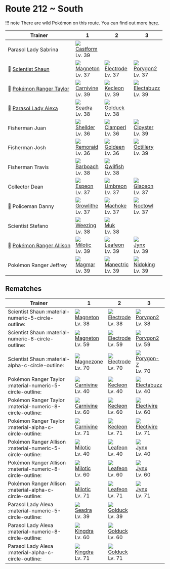 # Route 212 ~ South

!!! note
    There are wild Pokémon on this route. You can find out more [here](../../wild_pokemon/route_212__south/).


Trainer                                       | 1                                 | 2                                 | 3
---                                           | ---                               | ---                               | ---
Parasol Lady Sabrina                          | ![][351]<br>[Castform]<br>Lv. 39  | &nbsp;                            | &nbsp;
:repeat: [Scientist Shaun](#rematches)        | ![][082]<br>[Magneton]<br>Lv. 37  | ![][101]<br>[Electrode]<br>Lv. 37 | ![][233]<br>[Porygon2]<br>Lv. 37
:repeat: [Pokémon Ranger Taylor](#rematches)  | ![][455]<br>[Carnivine]<br>Lv. 39 | ![][352]<br>[Kecleon]<br>Lv. 39   | ![][125]<br>[Electabuzz]<br>Lv. 39
:repeat: [Parasol Lady Alexa](#rematches)     | ![][117]<br>[Seadra]<br>Lv. 38    | ![][055]<br>[Golduck]<br>Lv. 38   | &nbsp;
Fisherman Juan                                | ![][090]<br>[Shellder]<br>Lv. 36  | ![][366]<br>[Clamperl]<br>Lv. 36  | ![][091]<br>[Cloyster]<br>Lv. 39
Fisherman Josh                                | ![][223]<br>[Remoraid]<br>Lv. 36  | ![][118]<br>[Goldeen]<br>Lv. 36   | ![][224]<br>[Octillery]<br>Lv. 39
Fisherman Travis                              | ![][339]<br>[Barboach]<br>Lv. 38  | ![][211]<br>[Qwilfish]<br>Lv. 38  | &nbsp;
Collector Dean                                | ![][196]<br>[Espeon]<br>Lv. 37    | ![][197]<br>[Umbreon]<br>Lv. 37   | ![][471]<br>[Glaceon]<br>Lv. 37
:crescent_moon: Policeman Danny               | ![][058]<br>[Growlithe]<br>Lv. 37 | ![][067]<br>[Machoke]<br>Lv. 37   | ![][164]<br>[Noctowl]<br>Lv. 37
Scientist Stefano                             | ![][110]<br>[Weezing]<br>Lv. 38   | ![][089]<br>[Muk]<br>Lv. 38       | &nbsp;
:repeat: [Pokémon Ranger Allison](#rematches) | ![][350]<br>[Milotic]<br>Lv. 39   | ![][470]<br>[Leafeon]<br>Lv. 39   | ![][124]<br>[Jynx]<br>Lv. 39
Pokémon Ranger Jeffrey                        | ![][126]<br>[Magmar]<br>Lv. 39    | ![][310]<br>[Manectric]<br>Lv. 39 | ![][034]<br>[Nidoking]<br>Lv. 39

## Rematches

Trainer                                                    | 1                                 | 2                                 | 3
---                                                        | ---                               | ---                               | ---
Scientist Shaun :material-numeric-5-circle-outline:        | ![][082]<br>[Magneton]<br>Lv. 38  | ![][101]<br>[Electrode]<br>Lv. 38 | ![][233]<br>[Porygon2]<br>Lv. 38
Scientist Shaun :material-numeric-8-circle-outline:        | ![][082]<br>[Magneton]<br>Lv. 59  | ![][101]<br>[Electrode]<br>Lv. 59 | ![][233]<br>[Porygon2]<br>Lv. 59
Scientist Shaun :material-alpha-c-circle-outline:          | ![][462]<br>[Magnezone]<br>Lv. 70 | ![][101]<br>[Electrode]<br>Lv. 70 | ![][474]<br>[Porygon-Z]<br>Lv. 70
Pokémon Ranger Taylor :material-numeric-5-circle-outline:  | ![][455]<br>[Carnivine]<br>Lv. 40 | ![][352]<br>[Kecleon]<br>Lv. 40   | ![][125]<br>[Electabuzz]<br>Lv. 40
Pokémon Ranger Taylor :material-numeric-8-circle-outline:  | ![][455]<br>[Carnivine]<br>Lv. 60 | ![][352]<br>[Kecleon]<br>Lv. 60   | ![][466]<br>[Electivire]<br>Lv. 60
Pokémon Ranger Taylor :material-alpha-c-circle-outline:    | ![][455]<br>[Carnivine]<br>Lv. 71 | ![][352]<br>[Kecleon]<br>Lv. 71   | ![][466]<br>[Electivire]<br>Lv. 71
Pokémon Ranger Allison :material-numeric-5-circle-outline: | ![][350]<br>[Milotic]<br>Lv. 40   | ![][470]<br>[Leafeon]<br>Lv. 40   | ![][124]<br>[Jynx]<br>Lv. 40
Pokémon Ranger Allison :material-numeric-8-circle-outline: | ![][350]<br>[Milotic]<br>Lv. 60   | ![][470]<br>[Leafeon]<br>Lv. 60   | ![][124]<br>[Jynx]<br>Lv. 60
Pokémon Ranger Allison :material-alpha-c-circle-outline:   | ![][350]<br>[Milotic]<br>Lv. 71   | ![][470]<br>[Leafeon]<br>Lv. 71   | ![][124]<br>[Jynx]<br>Lv. 71
Parasol Lady Alexa :material-numeric-5-circle-outline:     | ![][117]<br>[Seadra]<br>Lv. 39    | ![][055]<br>[Golduck]<br>Lv. 39   | &nbsp;
Parasol Lady Alexa :material-numeric-8-circle-outline:     | ![][230]<br>[Kingdra]<br>Lv. 60   | ![][055]<br>[Golduck]<br>Lv. 60   | &nbsp;
Parasol Lady Alexa :material-alpha-c-circle-outline:       | ![][230]<br>[Kingdra]<br>Lv. 71   | ![][055]<br>[Golduck]<br>Lv. 71   | &nbsp;

[Nidoking]: ../../pokemons/034/
[Golduck]: ../../pokemons/055/
[Growlithe]: ../../pokemons/058/
[Machoke]: ../../pokemons/067/
[Magneton]: ../../pokemons/082/
[Muk]: ../../pokemons/089/
[Shellder]: ../../pokemons/090/
[Cloyster]: ../../pokemons/091/
[Electrode]: ../../pokemons/101/
[Weezing]: ../../pokemons/110/
[Seadra]: ../../pokemons/117/
[Goldeen]: ../../pokemons/118/
[Jynx]: ../../pokemons/124/
[Electabuzz]: ../../pokemons/125/
[Magmar]: ../../pokemons/126/
[Noctowl]: ../../pokemons/164/
[Espeon]: ../../pokemons/196/
[Umbreon]: ../../pokemons/197/
[Qwilfish]: ../../pokemons/211/
[Remoraid]: ../../pokemons/223/
[Octillery]: ../../pokemons/224/
[Kingdra]: ../../pokemons/230/
[Porygon2]: ../../pokemons/233/
[Manectric]: ../../pokemons/310/
[Barboach]: ../../pokemons/339/
[Milotic]: ../../pokemons/350/
[Castform]: ../../pokemons/351/
[Kecleon]: ../../pokemons/352/
[Clamperl]: ../../pokemons/366/
[Carnivine]: ../../pokemons/455/
[Magnezone]: ../../pokemons/462/
[Electivire]: ../../pokemons/466/
[Leafeon]: ../../pokemons/470/
[Glaceon]: ../../pokemons/471/
[Porygon-Z]: ../../pokemons/474/
[034]: ../img/pokemon/034.png
[055]: ../img/pokemon/055.png
[058]: ../img/pokemon/058.png
[067]: ../img/pokemon/067.png
[082]: ../img/pokemon/082.png
[089]: ../img/pokemon/089.png
[090]: ../img/pokemon/090.png
[091]: ../img/pokemon/091.png
[101]: ../img/pokemon/101.png
[110]: ../img/pokemon/110.png
[117]: ../img/pokemon/117.png
[118]: ../img/pokemon/118.png
[124]: ../img/pokemon/124.png
[125]: ../img/pokemon/125.png
[126]: ../img/pokemon/126.png
[164]: ../img/pokemon/164.png
[196]: ../img/pokemon/196.png
[197]: ../img/pokemon/197.png
[211]: ../img/pokemon/211.png
[223]: ../img/pokemon/223.png
[224]: ../img/pokemon/224.png
[230]: ../img/pokemon/230.png
[233]: ../img/pokemon/233.png
[310]: ../img/pokemon/310.png
[339]: ../img/pokemon/339.png
[350]: ../img/pokemon/350.png
[351]: ../img/pokemon/351.png
[352]: ../img/pokemon/352.png
[366]: ../img/pokemon/366.png
[455]: ../img/pokemon/455.png
[462]: ../img/pokemon/462.png
[466]: ../img/pokemon/466.png
[470]: ../img/pokemon/470.png
[471]: ../img/pokemon/471.png
[474]: ../img/pokemon/474.png
